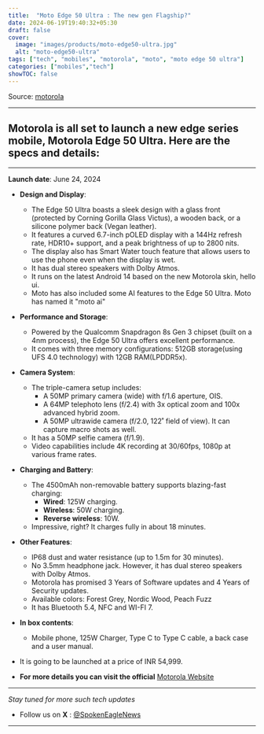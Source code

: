 ```yaml
---
title:  "Moto Edge 50 Ultra : The new gen Flagship?"
date: 2024-06-19T19:40:32+05:30
draft: false
cover:
  image: "images/products/moto-edge50-ultra.jpg"
  alt: "moto-edge50-ultra"
tags: ["tech", "mobiles", "motorola", "moto", "moto edge 50 ultra"]
categories: ["mobiles","tech"]
showTOC: false
---
```

Source: [motorola](https://www.motorola.in/)

---

## Motorola is all set to launch a new edge series mobile, Motorola Edge 50 Ultra. Here are the specs and details:

---

**Launch date**: June 24, 2024

- **Design and Display**:
    - The Edge 50 Ultra boasts a sleek design with a glass front (protected by Corning Gorilla Glass Victus), a wooden back, or a silicone polymer back (Vegan leather).
    - It features a curved 6.7-inch pOLED display with a 144Hz refresh rate, HDR10+ support, and a peak brightness of up to 2800 nits.
    - The display also has Smart Water touch feature that allows users to use the phone even when the display is wet.
    - It has dual stereo speakers with Dolby Atmos.
    - It runs on the latest Android 14 based on the new Motorola skin, hello ui.
    - Moto has also included some AI features to the Edge 50 Ultra. Moto has named it "moto ai"

- **Performance and Storage**:
    - Powered by the Qualcomm Snapdragon 8s Gen 3 chipset (built on a 4nm process), the Edge 50 Ultra offers excellent performance.
    - It comes with three memory configurations: 512GB storage(using UFS 4.0 technology) with 12GB RAM(LPDDR5x).

- **Camera System**:
    - The triple-camera setup includes:
        - A 50MP primary camera (wide) with f/1.6 aperture, OIS.
        - A 64MP telephoto lens (f/2.4) with 3x optical zoom and 100x advanced hybrid zoom.
        - A 50MP ultrawide camera (f/2.0, 122˚ field of view). It can capture macro shots as well.
    - It has a 50MP  selfie camera (f/1.9).
    - Video capabilities include 4K recording at 30/60fps, 1080p at various frame rates.

- **Charging and Battery**:
    - The 4500mAh non-removable battery supports blazing-fast charging:
        - **Wired**: 125W charging.
        - **Wireless**: 50W charging.
        - **Reverse wireless**: 10W.
    - Impressive, right? It charges fully in about 18 minutes.

- **Other Features**:
    - IP68 dust and water resistance (up to 1.5m for 30 minutes).
    - No 3.5mm headphone jack. However, it has dual stereo speakers with Dolby Atmos.
    - Motorola has promised 3 Years of Software updates and 4 Years of Security updates.
    - Available colors: Forest Grey, Nordic Wood, Peach Fuzz
    - It has Bluetooth 5.4, NFC and WI-FI 7.

- **In box contents**:
    - Mobile phone, 125W Charger, Type C to Type C cable, a back case and a user manual.

- It is going to be launched at a price of INR 54,999.
- **For more details you can visit the official** [Motorola Website](https://www.motorola.in/)
---

_Stay tuned for more such tech updates_
- Follow us on **X** : [@SpokenEagleNews](https://x.com/SpokenEagleNews?t=YP2NMSxVIYUbD9VoQukz8g&s=08)

---